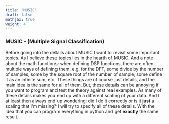 ```yaml
---
title: "MUSIC"
draft: false
mathjax: true
weight: 4
---
```


### MUSIC - (Multiple Signal Classification)

Before going into the details about MUSIC I want to revisit some important topics. As I believe these topics lies in the hearth of MUSIC. 
And a note about the math functions: when defining DSP functions, there are often multiple ways of defining them, e.g. for the DFT, some divide by the number of samples, some by the square root of the number of sample, some define it as an infinite sum, etc. These things are of course just details, and the main idea is the same for all of them. But, these details can be annoying if you want to program and test the theory against real examples. As many of these details makes you end up with a different scaling of your data. And I at least then always end up wondering: did I do it correctly or is it **just** a scaling that I'm missing? I will try to specify all of these details. With the idea that you can program everything in python and get **exactly** the same result. 
